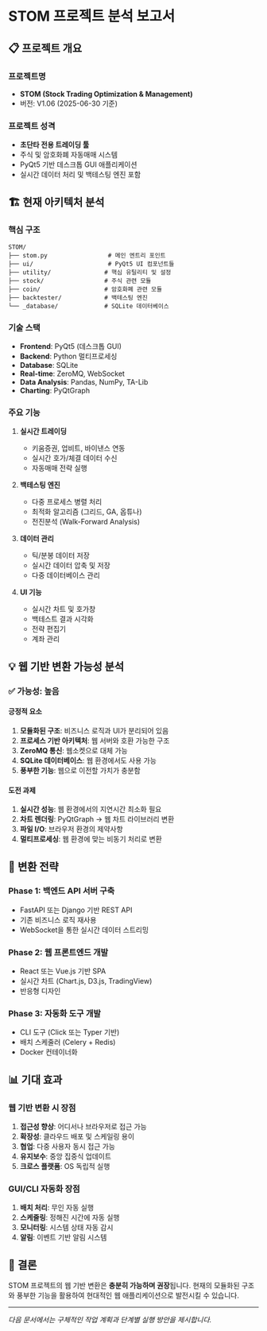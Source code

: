 # STOM 프로젝트 분석 보고서

## 📋 프로젝트 개요

### 프로젝트명
- **STOM (Stock Trading Optimization & Management)**
- 버전: V1.06 (2025-06-30 기준)

### 프로젝트 성격
- **초단타 전용 트레이딩 툴**
- 주식 및 암호화폐 자동매매 시스템
- PyQt5 기반 데스크톱 GUI 애플리케이션
- 실시간 데이터 처리 및 백테스팅 엔진 포함

## 🏗️ 현재 아키텍처 분석

### 핵심 구조
```
STOM/
├── stom.py                 # 메인 엔트리 포인트
├── ui/                     # PyQt5 UI 컴포넌트들
├── utility/               # 핵심 유틸리티 및 설정
├── stock/                 # 주식 관련 모듈
├── coin/                  # 암호화폐 관련 모듈
├── backtester/            # 백테스팅 엔진
└── _database/             # SQLite 데이터베이스
```

### 기술 스택
- **Frontend**: PyQt5 (데스크톱 GUI)
- **Backend**: Python 멀티프로세싱
- **Database**: SQLite
- **Real-time**: ZeroMQ, WebSocket
- **Data Analysis**: Pandas, NumPy, TA-Lib
- **Charting**: PyQtGraph

### 주요 기능
1. **실시간 트레이딩**
   - 키움증권, 업비트, 바이낸스 연동
   - 실시간 호가/체결 데이터 수신
   - 자동매매 전략 실행

2. **백테스팅 엔진**
   - 다중 프로세스 병렬 처리
   - 최적화 알고리즘 (그리드, GA, 옵튜나)
   - 전진분석 (Walk-Forward Analysis)

3. **데이터 관리**
   - 틱/분봉 데이터 저장
   - 실시간 데이터 압축 및 저장
   - 다중 데이터베이스 관리

4. **UI 기능**
   - 실시간 차트 및 호가창
   - 백테스트 결과 시각화
   - 전략 편집기
   - 계좌 관리

## 💡 웹 기반 변환 가능성 분석

### ✅ 가능성: **높음**

#### 긍정적 요소
1. **모듈화된 구조**: 비즈니스 로직과 UI가 분리되어 있음
2. **프로세스 기반 아키텍처**: 웹 서버와 호환 가능한 구조
3. **ZeroMQ 통신**: 웹소켓으로 대체 가능
4. **SQLite 데이터베이스**: 웹 환경에서도 사용 가능
5. **풍부한 기능**: 웹으로 이전할 가치가 충분함

#### 도전 과제
1. **실시간 성능**: 웹 환경에서의 지연시간 최소화 필요
2. **차트 렌더링**: PyQtGraph → 웹 차트 라이브러리 변환
3. **파일 I/O**: 브라우저 환경의 제약사항
4. **멀티프로세싱**: 웹 환경에 맞는 비동기 처리로 변환

## 🎯 변환 전략

### Phase 1: 백엔드 API 서버 구축
- FastAPI 또는 Django 기반 REST API
- 기존 비즈니스 로직 재사용
- WebSocket을 통한 실시간 데이터 스트리밍

### Phase 2: 웹 프론트엔드 개발
- React 또는 Vue.js 기반 SPA
- 실시간 차트 (Chart.js, D3.js, TradingView)
- 반응형 디자인

### Phase 3: 자동화 도구 개발
- CLI 도구 (Click 또는 Typer 기반)
- 배치 스케줄러 (Celery + Redis)
- Docker 컨테이너화

## 📊 기대 효과

### 웹 기반 변환 시 장점
1. **접근성 향상**: 어디서나 브라우저로 접근 가능
2. **확장성**: 클라우드 배포 및 스케일링 용이
3. **협업**: 다중 사용자 동시 접근 가능
4. **유지보수**: 중앙 집중식 업데이트
5. **크로스 플랫폼**: OS 독립적 실행

### GUI/CLI 자동화 장점
1. **배치 처리**: 무인 자동 실행
2. **스케줄링**: 정해진 시간에 자동 실행
3. **모니터링**: 시스템 상태 자동 감시
4. **알림**: 이벤트 기반 알림 시스템

## 🚀 결론

STOM 프로젝트의 웹 기반 변환은 **충분히 가능하며 권장**됩니다. 현재의 모듈화된 구조와 풍부한 기능을 활용하여 현대적인 웹 애플리케이션으로 발전시킬 수 있습니다.

---

*다음 문서에서는 구체적인 작업 계획과 단계별 실행 방안을 제시합니다.*
